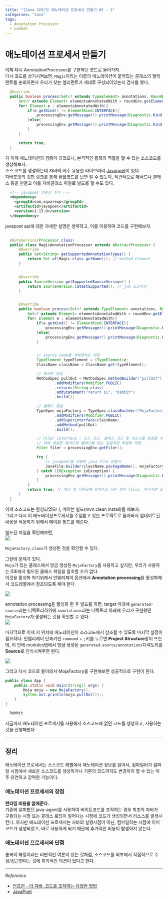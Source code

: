 ```yaml
---
title: "[Java 이야기] 애노테이션 프로세서 만들기 #2 - 1"  
categories: "Java"
tags:
  - Annotation Processor
  - Lombok
---
```


# 애노테이션 프로세서 만들기  
이제 다시 AnnotationProcessor를 구현하던 코드로 돌아가자.  
다시 코드를 상기시켜보면, `Magic`이라는 이름의 에노테이션이 붙어있는 클래스의 엘리먼트를 순회하면서 우리가 찾는 엘리먼트가 제대로 구성되어있는지 검사를 했다.

~~~java
  @Override
  public boolean process(Set<? extends TypeElement> annotations, RoundEnvironment roundEnv) {
      Set<? extends Element> elementsAnnotatedWith = roundEnv.getElementsAnnotatedWith(Magic.class);
      for( Element e : elementsAnnotatedWith){
          if(e.getKind() != ElementKind.INTERFACE){
              processingEnv.getMessager().printMessage(Diagnostic.Kind.ERROR, "Magic annotation cant not be casted." + e.getSimpleName());
          }else{
              processingEnv.getMessager().printMessage(Diagnostic.Kind.NOTE, "Processing " + e.getSimpleName());
          }
      }

      return true;
  }
~~~

자 이제 애노테이션의 검증이 되었으니, 본격적인 롬복의 역할을 할 수 있는 소스코드를 생상해보자.  
소스 코드를 생성하는데 자바의 아주 유용한 라이브러리 [Javapoet](https://github.com/square/javapoet)이 있다.  
자바포잇의 깃헙 링크를 통해 샘플코드를 보면 알 수 있듯이, 직관적으로 메서드나 클래스 등을 만들고 이를 자바클래스 파일로 빌드를 할 수도 있다.

~~~xml
  <!-- javapoet 의존성 추가 -->
  <dependency>
    <groupId>com.squareup</groupId>
    <artifactId>javapoet</artifactId>
    <version>1.13.0</version>
  </dependency>
~~~

javapoet api에 대한 자세한 설명은 생략하고, 이를 이용하여 코드를 구현해보자.

~~~java
  
  @AutoService(Processor.class)
  public class MagicAnnotationProcessor extends AbstractProcessor {
      @Override
      public Set<String> getSupportedAnnotationTypes() {
          return Set.of(Magic.class.getName()); // method element
      }


      @Override
      public SourceVersion getSupportedSourceVersion() {
          return SourceVersion.latestSupported(); // jvm 소스버전
      }


      @Override
      public boolean process(Set<? extends TypeElement> annotations, RoundEnvironment roundEnv) {
          Set<? extends Element> elementsAnnotatedWith = roundEnv.getElementsAnnotatedWith(Magic.class);
          for( Element e : elementsAnnotatedWith){
              if(e.getKind() != ElementKind.INTERFACE){
                  processingEnv.getMessager().printMessage(Diagnostic.Kind.ERROR, "Magic annotation cant not be casted." + e.getSimpleName());
              }else{
                  processingEnv.getMessager().printMessage(Diagnostic.Kind.NOTE, "Processing " + e.getSimpleName());
              }


              // source code를 객체화하는 작업
              TypeElement typeElement = (TypeElement)e;
              ClassName className = ClassName.get(typeElement);

              // 메서드 생성
              MethodSpec pullOut = MethodSpec.methodBuilder("pullOut") // 메서드명
                      .addModifiers(Modifier.PUBLIC)                   // 접근제어자 설정
                      .returns(String.class)                           // 리턴 타입
                      .addStatement("return $S", "Rabbit")             // 상태 정의
                      .build();

              // 클래스 생성
              TypeSpec mojaFactory = TypeSpec.classBuilder("MojaFactory") // 클래스명(풀패키지명이 아닌 SimpleClass명)
                      .addModifiers(Modifier.PUBLIC)                      // 접근 제어자
                      .addSuperinterface(className)                       // 구현하고자하는 인터페이스
                      .addMethod(pullOut)                                 // 클래스에 포함할 메서드 추가
                      .build();

              // Filer interface : 소스 코드, 클래스 코드 및 리소스를 생성할 수 있는 인터페이스
              // 위에 생성한 메서드와 클래스를 담는 실질적인 파일화 작업
              Filer filer = processingEnv.getFiler();

              try {
                  // javapoet을 이용한 java file 만들기
                  JavaFile.builder(className.packageName(), mojaFactory).build().writeTo(filer);
              } catch (IOException ioException) {
                  processingEnv.getMessager().printMessage(Diagnostic.Kind.ERROR, "FATAL ERROR" + e);
              }
          }
          return true; // 처리 후 다른곳에 넘겨주고 싶은 경우 false, 여기서만 끝낼거면 true
      }
  }


~~~

이제 소스코드는 완성되었으니, 메이븐 빌드(mvn clean install)를 해보자.  
그리고 다시 이 애노테이션프로세서를 주입받고 있는 프로젝트로 돌아와서 업데이트된 내용을 적용하기 위해서 메이븐 빌드를 해준다.  

빌드된 파일을 확인해보면,  
![](/assets/images/study/dev/2020/theJava/18_moja_factory_anno.png)

`MojaFactory.class`가 생성된 것을 확인할 수 있다.

그런데 문제가 있다.  
`Moja`가 있는 클래스에서 방금 생성된 `MojaFactory`를 사용하고 싶지만, 우리가 사용하는 IDE에서 빌드된 클래스 파일을 참조할 수가 없다.  
이것을 활성화 하기위해서 인텔리제이 옵션에서 **Annotation processing**을 활성화해서 코드레벨에서 참조되도록 해야 한다.  

![](/assets/images/study/dev/2020/theJava/18_annotation_processing_enable.png)

annotation processing을 활성화 한 후 빌드를 하면, target 아래에 `generated-source`라는 디렉토리하위에 `annotations`라는 디렉토리 아래에 우리가 구현했던 `MojaFactory`가 생성되는 것을 확인할 수 있다.  
![](/assets/images/study/dev/2020/theJava/18_after_build_generated_sources.png)

마지막으로 이제 저 위치에 애노테이션이 소스코드에서 참조될 수 있도록 마지막 설정이 필요하다.
인텔리제이 단축키인 `command` + `;`키를 누르면 **Project Structure**창이 뜨는데, 이 안에 modules탭에서 방금 생성된 `generated-source/annotations`디렉토리를 **Source**로 인식시켜주면 된다.

![](/assets/images/study/dev/2020/theJava/18_applied_annotation_source.png)

그리고 다시 코드로 돌아와서 MojaFactory를 구현해보면 성공적으로 구현이 된다.

~~~java
public class App {
    public static void main(String[] args) {
        Moja moja = new MojaFactory();
        System.out.println(moja.pullOut());;
    }
}
~~~

~~~bash
  Rabbit
~~~

지금까지 애노테이션 프로세서를 사용해서 소스코드에 없던 코드를 생성하고, 사용하는 것을 진행해봤다.

---

## 정리
애노테이션 프로세서는 소스코드 레벨에서 애노테이션 정보를 읽어서, 컴파일러가 컴파일 시점에서 새로운 소스코드를 생성하거나 기존의 코드까지도 변경까지 할 수 있는 아주 유연하고 강력한 기능이다.  

### 애노테이션 프로세서의 장점
**런타임 비용을 없애준다.**  
기존에 살펴봤던 java-agent를 사용하여 바이트코드를 조작하는 경우 최초의 자바가 구동되는 시점 또는 클래스 로딩이 일어나는 시점에 코드가 생성되면서 리소스를 발생시킨다. 하지만 애노테이션 프로세서는 자바의 실행시점이 아닌, 컴파일하는 시점에 이미 코드가 생성되었고, 바로 사용하게 되기 때문에 추가적인 비용이 발생하지 않는다.

### 애노테이션 프로세서의 단점  
롬복이 해킹이라는 비판적인 여론이 있는 것처럼, 소스코드를 외부에서 직접적으로 수정/접근한다는 것에 회의적인 의견이 있다고 한다.  


---

*Reference*
- [인프런 - 더 자바, 코드를 조작하는 다양한 방법](https://www.inflearn.com/course/the-java-code-manipulation)
- [JavaPoet](https://github.com/square/javapoet)